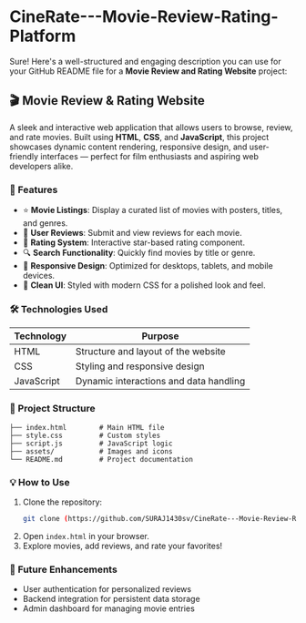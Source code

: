 # CineRate---Movie-Review-Rating-Platform
Sure! Here's a well-structured and engaging description you can use for your GitHub README file for a **Movie Review and Rating Website** project:

## 🎬 Movie Review & Rating Website

A sleek and interactive web application that allows users to browse, review, and rate movies. Built using **HTML**, **CSS**, and **JavaScript**, this project showcases dynamic content rendering, responsive design, and user-friendly interfaces — perfect for film enthusiasts and aspiring web developers alike.

### 🚀 Features

- ⭐ **Movie Listings**: Display a curated list of movies with posters, titles, and genres.
- 📝 **User Reviews**: Submit and view reviews for each movie.
- 🌟 **Rating System**: Interactive star-based rating component.
- 🔍 **Search Functionality**: Quickly find movies by title or genre.
- 📱 **Responsive Design**: Optimized for desktops, tablets, and mobile devices.
- 🎨 **Clean UI**: Styled with modern CSS for a polished look and feel.

### 🛠️ Technologies Used

| Technology | Purpose |
|------------|---------|
| HTML       | Structure and layout of the website |
| CSS        | Styling and responsive design |
| JavaScript | Dynamic interactions and data handling |

### 📂 Project Structure

```
├── index.html        # Main HTML file
├── style.css         # Custom styles
├── script.js         # JavaScript logic
├── assets/           # Images and icons
└── README.md         # Project documentation
```

### 💡 How to Use

1. Clone the repository:
   ```bash
   git clone (https://github.com/SURAJ1430sv/CineRate---Movie-Review-Rating-Platform)
   ```
2. Open `index.html` in your browser.
3. Explore movies, add reviews, and rate your favorites!

### 📌 Future Enhancements

- User authentication for personalized reviews
- Backend integration for persistent data storage
- Admin dashboard for managing movie entries

